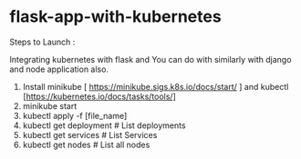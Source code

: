 # flask-app-with-kubernetes

Steps to Launch :

Integrating kubernetes with flask and You can do with similarly with django and node application also. 

1. Install minikube [ https://minikube.sigs.k8s.io/docs/start/ ]  and kubectl [https://kubernetes.io/docs/tasks/tools/]
2. minikube start
3. kubectl apply -f [file_name]
4. kubectl get deployment # List deployments
5. kubectl get services # List Services
6. kubectl get nodes # List all nodes
